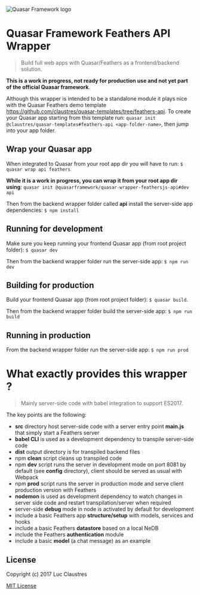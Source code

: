 ![Quasar Framework logo](http://quasar-framework.org/images/logo/xxhdpi.png)

# Quasar Framework Feathers API Wrapper
> Build full web apps with Quasar/Feathers as a frontend/backend solution.

**This is a work in progress, not ready for production use and not yet part of the official Quasar framework**.

Although this wrapper is intended to be a standalone module it plays nice with the Quasar Feathers demo template https://github.com/claustres/quasar-templates/tree/feathers-api. To create your Quasar app starting from this template run: `quasar init @claustres/quasar-templates#feathers-api <app-folder-name>`, then jump into your app folder.

## Wrap your Quasar app
When integrated to Quasar from your root app dir you will have to run: `$ quasar wrap api feathers`

**While it is a work in progress, you can wrap it from your root app dir using**: `quasar init @quasarframework/quasar-wrapper-feathersjs-api#dev api`

Then from the backend wrapper folder called **api** install the server-side app dependencies: `$ npm install`

## Running for development
Make sure you keep running your frontend Quasar app (from root project folder): `$ quasar dev`

Then from the backend wrapper folder run the server-side app: `$ npm run dev`

## Building for production
Build your frontend Quasar app (from root project folder): `$ quasar build`.

Then from the backend wrapper folder build the server-side app: `$ npm run build`

## Running in production
From the backend wrapper folder run the server-side app: `$ npm run prod`

# What exactly provides this wrapper ?
> Mainly server-side code with babel integration to support ES2017.

The key points are the following:
- **src** directory host server-side code with a server entry point **main.js** that simply start a Feathers server
- **babel CLI** is used as a development dependency to transpile server-side code
- **dist** output directory is for transpiled backend files
- npm **clean** script cleans up transpiled code
- npm **dev** script runs the server in development mode on port 8081 by default (see **config** directory), client should be served as usual with Webpack
- npm **prod** script runs the server in production mode and serve client production version with Feathers
- **nodemon** is used as development dependency to watch changes in server side code and restart transpilation/server when required
- server-side **debug** mode in node is activated by default for development
- include a basic Feathers app **structure/setup** with models, services and hooks
- include a basic Feathers **datastore** based on a local NeDB
- include the Feathers **authentication** module
- include a basic **model** (a chat message) as an example

## License

Copyright (c) 2017 Luc Claustres

[MIT License](http://en.wikipedia.org/wiki/MIT_License)

